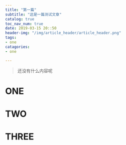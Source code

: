 ```yaml
---
title: "第一篇"
subtitle: "这是一篇测试文章"
catalog: true
toc_nav_num: true
date: 2019-03-15 20::50
header-img: "/img/article_header/article_header.png"
tags:
- one
catagories:
- one

---
```



> 还没有什么内容呢

# ONE

# TWO

# THREE
